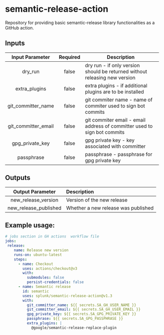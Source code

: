 # semantic-release-action
Repository for providing basic semantic-release library functionalities as a GitHub action.

## Inputs
| Input Parameter  | Required | Description                                                                 |
|:-----------------:|:--------:|----------------------------------------------------------------------------|
|     dry_run       |  false   | dry run - if only version should be returned without releasing new version |
|   extra_plugins   |  false   | extra plugins - if additional plugins are to be installed                  |
|git_committer_name |  false   | git commiter name - name of commiter used to sign bot commits              |
|git_committer_email|  false   | git commiter email - email address of committer used to sign bot commits   |
|  gpg_private_key  |  false   | gpg private key - key associated with committer                            |
|    passphrase     |  false   | passphrase - passphrase for gpg private key                                |



## Outputs
|       Output Parameter       | Description                                                   |
|:---------------------------:|:---------------------------------------------------------------|
|     new_release_version     | Version of the new release                                     |
|    new_release_published    | Whether a new release was published                            |                                                                     

## Example usage:

```yaml
# jobs section in GH actions  workflow file 
jobs:
 release:
    name: Release new version
    runs-on: ubuntu-latest
    steps:
      - name: Checkout
        uses: actions/checkout@v3
        with:
          submodules: false
          persist-credentials: false
      - name: Semantic release
        id: semantic
        uses: splunk/semantic-release-action@v1.3
        with:
          git_committer_name: ${{ secrets.SA_GH_USER_NAME }}
          git_committer_email: ${{ secrets.SA_GH_USER_EMAIL }}
          gpg_private_key: ${{ secrets.SA_GPG_PRIVATE_KEY }}
          passphrase: ${{ secrets.SA_GPG_PASSPHRASE }}
          extra_plugins: |
            @google/semantic-release-replace-plugin
```
